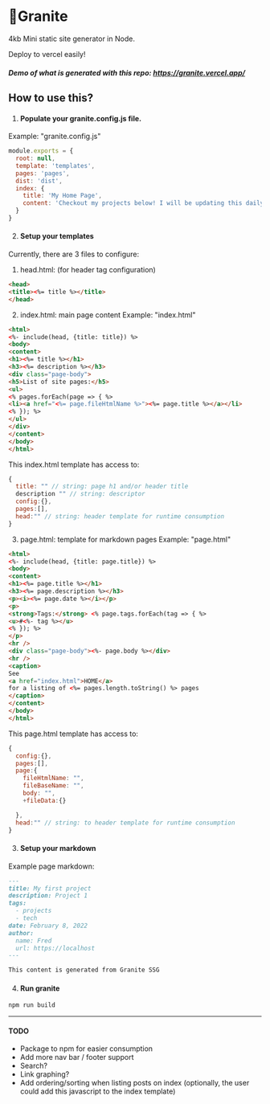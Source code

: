 # 🗻Granite
 4kb Mini static site generator in Node.

 Deploy to vercel easily!


  ##### Demo of what is generated with this repo: https://granite.vercel.app/

## How to use this?
1) #### Populate your granite.config.js file.
Example: "granite.config.js"

  ```js
  module.exports = {
    root: null,
    template: 'templates',
    pages: 'pages',
    dist: 'dist',
    index: {
      title: 'My Home Page',
      content: 'Checkout my projects below! I will be updating this daily!',
    }
  }
  ```


2) #### Setup your templates

  Currently, there are 3 files to configure: 


  1) head.html: (for header tag configuration)

  ```html
  <head>
  <title><%= title %></title>
  </head>
  ```


  2) index.html: main page content
  Example: "index.html"


  ```html
  <html>
  <%- include(head, {title: title}) %>
  <body>
  <content>
  <h1><%= title %></h1>
  <h3><%= description %></h3>
  <div class="page-body">
  <h5>List of site pages:</h5>
  <ul>
  <% pages.forEach(page => { %>
  <li><a href="<%= page.fileHtmlName %>"><%= page.title %></a></li>
  <% }); %>
  </ul>
  </div>
  </content>
  </body>
  </html>
  ```

  This index.html template has access to:


  ```js
  {
    title: "" // string: page h1 and/or header title
    description "" // string: descriptor
    config:{},
    pages:[],
    head:"" // string: header template for runtime consumption
  }
  ```

  3) page.html: template for markdown pages
  Example: "page.html"


  ```html
  <html>
  <%- include(head, {title: page.title}) %>
  <body>
  <content>
  <h1><%= page.title %></h1>
  <h3><%= page.description %></h3>
  <p><i><%= page.date %></i></p>
  <p>
  <strong>Tags:</strong> <% page.tags.forEach(tag => { %>
  <u>#<%- tag %></u>
  <% }); %>
  </p>
  <hr />
  <div class="page-body"><%- page.body %></div>
  <hr />
  <caption>
  See
  <a href="index.html">HOME</a>
  for a listing of <%= pages.length.toString() %> pages
  </caption>
  </content>
  </body>
  </html>
  ```
    
  This page.html template has access to:

  ```js
  {
    config:{},
    pages:[],
    page:{
      fileHtmlName: "",
      fileBaseName: "",
      body: "",
      +fileData:{}

    },
    head:"" // string: to header template for runtime consumption
  }
  ```


  3) #### Setup your markdown
  Example page markdown:


  ```md
  ---
  title: My first project
  description: Project 1
  tags: 
    - projects
    - tech
  date: February 8, 2022
  author:
    name: Fred
    url: https://localhost
  ---

  This content is generated from Granite SSG
  ```


  4) #### Run granite 


  ```sh
  npm run build
  ```


---------

#### TODO
  - Package to npm for easier consumption
  - Add more nav bar / footer support
  - Search?
  - Link graphing?
  - Add ordering/sorting when listing posts on index (optionally, the user could add this javascript to the index template)


